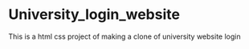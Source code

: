 # University_login_website
This is a html css project of making a clone of university website login
